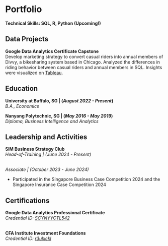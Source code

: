 # Portfolio
**Technical Skills: SQL, R, Python (Upcoming!)**

## Data Projects
**Google Data Analytics Certificate Capstone**
<br/>Develop marketing strategy to convert casual riders into annual members of Divvy, a bikesharing system based in Chicago. 
Analyzed the differences in riding behavior between casual riders and annual members in SQL. 
Insights were visualized on [Tableau](https://public.tableau.com/views/DivvyMembershipRidingBehavior/DIvvyMembershipRidingData?:language=en-GB&:sid=&:display_count=n&:origin=viz_share_link).

## Education
**University at Buffalo, SG | (_August 2022 - Present_)** 
<br/>_B.A., Economics_

**Nanyang Polytechnic, SG | (_May 2016 - May 2019_)**
<br/>*Diploma, Business Intelligence and Analytics*

## Leadership and Activities
**SIM Business Strategy Club**
<br/>_Head-of-Training | (June 2024 - Present)_

<br/>_Associate | (October 2023 - June 2024)_
- Participated in the Singapore Business Case Competition 2024 and the Singapore Insurance Case Competition 2024

## Certifications
**Google Data Analytics Professional Certificate**
<br/>_Credential ID: [SCYNYYCTL542](https://www.coursera.org/account/accomplishments/professional-cert/SCYNYYCTL542)_

<br/>**CFA Institute Investment Foundations**
<br/>_Credential ID: [r3ulxckl](https://basno.com/r3ulxckl)_
